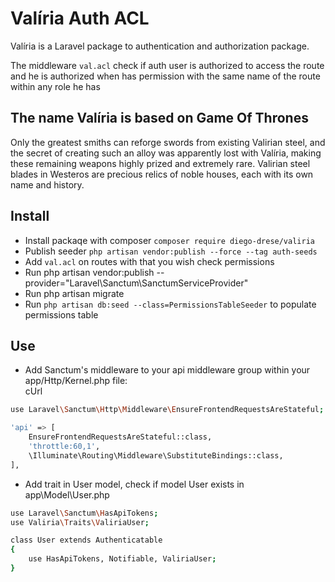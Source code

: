 # Valíria Auth ACL
Valíria is a Laravel package to authentication and authorization package.

The middleware `val.acl` check if auth user is authorized to access the route and he is authorized when has permission with 
the same name of the route within any role he has

## The name Valíria is based on Game Of Thrones
Only the greatest smiths can reforge swords from existing Valirian steel, and the secret of creating such an alloy was apparently lost with Valíria, making these remaining weapons highly prized and extremely rare. Valirian steel blades in Westeros are precious relics of noble houses, each with its own name and history.

## Install
* Install packaqe with composer `composer require diego-drese/valiria`
* Publish seeder `php artisan vendor:publish --force --tag auth-seeds`
* Add `val.acl` on routes with that you wish check permissions
* Run php artisan vendor:publish --provider="Laravel\Sanctum\SanctumServiceProvider"
* Run php artisan migrate
* Run `php artisan db:seed --class=PermissionsTableSeeder` to populate permissions table


## Use
* Add Sanctum's middleware to your api middleware group within your app/Http/Kernel.php file:    
cUrl
```bash
use Laravel\Sanctum\Http\Middleware\EnsureFrontendRequestsAreStateful;

'api' => [
    EnsureFrontendRequestsAreStateful::class,
    'throttle:60,1',
    \Illuminate\Routing\Middleware\SubstituteBindings::class,
],
```
* Add trait in  User model, check if model User exists in app\Model\User.php
```bash
use Laravel\Sanctum\HasApiTokens;
use Valiria\Traits\ValiriaUser;

class User extends Authenticatable
{
    use HasApiTokens, Notifiable, ValiriaUser;
}
```

